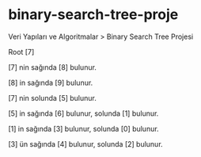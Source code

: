 # binary-search-tree-proje
Veri Yapıları ve Algoritmalar > Binary Search Tree Projesi


Root [7]

[7] nin sağında [8] bulunur.

[8] in sağında [9] bulunur.

[7] nin solunda [5] bulunur.

[5] in sağında [6] bulunur, solunda [1] bulunur.

[1] in sağında [3] bulunur, solunda [0] bulunur.

[3] ün sağında [4] bulunur, solunda [2] bulunur.

